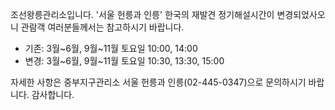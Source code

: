 조선왕릉관리소입니다. '서울 헌릉과 인릉' 한국의 재발견 정기해설시간이 변경되었사오니 관람객 여러분들께서는 참고하시기 바랍니다. 

- 기존: 3월~6월, 9월~11월 토요일 10:00, 14:00
- 변경: 3월~6월, 9월~11월 토요일 10:30, 13:30, 15:00

자세한 사항은 중부지구관리소 서울 헌릉과 인릉(02-445-0347)으로 문의하시기 바랍니다. 감사합니다.